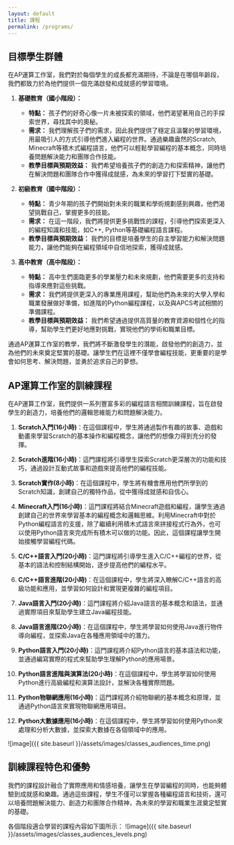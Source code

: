 ```yaml
---
layout: default
title: 課程
permalink: /programs/
---
```


## 目標學生群體

在AP運算工作室，我們對於每個學生的成長都充滿期待，不論是在哪個年齡段，我們都致力於為他們提供一個充滿啟發和成就感的學習環境。

1. **基礎教育（國小階段）：**
   - **特點：** 孩子們的好奇心像一片未被探索的領域，他們渴望著用自己的手探索世界，尋找其中的奧秘。
   - **需求：** 我們理解孩子們的需求，因此我們提供了穩定且溫馨的學習環境，用最吸引人的方式引導他們進入編程的世界。通過樂趣盎然的Scratch, Minecraft等積木式編程語言，他們可以輕鬆學習編程的基本概念，同時培養問題解決能力和團隊合作技能。
   - **教學目標與預期效益：** 我們希望培養孩子們的創造力和探索精神，讓他們在解決問題和團隊合作中獲得成就感，為未來的學習打下堅實的基礎。

2. **初級教育（國中階段）：**
   - **特點：** 青少年期的孩子們開始對未來的職業和學術規劃感到興趣，他們渴望挑戰自己，掌握更多的技能。
   - **需求：** 在這一階段，我們將提供更多挑戰性的課程，引導他們探索更深入的編程知識和技能，如C++, Python等基礎編程語言課程。
   - **教學目標與預期效益：** 我們的目標是培養學生的自主學習能力和解決問題能力，讓他們能夠在編程領域中自信地探索，獲得成就感。

3. **高中教育（高中階段）：**
   - **特點：** 高中生們面臨更多的學業壓力和未來規劃，他們需要更多的支持和指導來應對這些挑戰。
   - **需求：** 我們將提供更深入的專業應用課程，幫助他們為未來的大學入學和職業發展做好準備，如進階的Python編程課程，以及與APCS考試相關的準備課程。
   - **教學目標與預期效益：** 我們希望通過提供高質量的教育資源和個性化的指導，幫助學生們更好地應對挑戰，實現他們的學術和職業目標。

通過AP運算工作室的教學，我們將不斷激發學生的潛能，啟發他們的創造力，並為他們的未來奠定堅實的基礎。讓學生們在這裡不僅學會編程技能，更重要的是學會如何思考、解決問題，並勇於追求自己的夢想。


## AP運算工作室的訓練課程

在AP運算工作室，我們提供一系列豐富多彩的編程語言相關訓練課程，旨在啟發學生的創造力，培養他們的邏輯思維能力和問題解決能力。

1. **Scratch入門(16小時)**：在這個課程中，學生將通過製作有趣的故事、遊戲和動畫來學習Scratch的基本操作和編程概念，讓他們的想像力得到充分的發揮。

2. **Scratch進階(16小時)**：這門課程將引導學生探索Scratch更深層次的功能和技巧，通過設計互動式故事和遊戲來提高他們的編程技能。

3. **Scratch實作(8小時)**：在這個課程中，學生將有機會應用他們所學到的Scratch知識，創建自己的獨特作品，從中獲得成就感和自信心。

4. **Minecraft入門(16小時)**：這門課程將結合Minecraft遊戲和編程，讓學生通過創建自己的世界來學習基本的編程概念和邏輯思維。利用Minecraft中對於Python編程語言的支援，除了繼續利用積木式語言來拼接程式行為外，也可以使用Python語言來完成所有積木可以做的功能。因此，這個課程讓學生開始接觸學習編程代碼。

5. **C/C++語言入門(20小時)**：這門課程將引導學生進入C/C++編程的世界，從基本的語法和控制結構開始，逐步提高他們的編程水平。

6. **C/C++語言進階(20小時)**：在這個課程中，學生將深入瞭解C/C++語言的高級功能和應用，並學習如何設計和實現更複雜的編程項目。

7. **Java語言入門(20小時)**：這門課程將介紹Java語言的基本概念和語法，並通過實際項目來幫助學生建立Java編程技能。

8. **Java語言進階(20小時)**：在這個課程中，學生將學習如何使用Java進行物件導向編程，並探索Java在各種應用領域中的潛力。

9. **Python語言入門(20小時)**：這門課程將介紹Python語言的基本語法和功能，並通過編寫實際的程式來幫助學生理解Python的應用場景。

10. **Python語言進階與演算法(20小時)**：在這個課程中，學生將學習如何使用Python進行高級編程和演算法設計，並解決各種實際問題。

11. **Python物聯網應用(16小時)**：這門課程將介紹物聯網的基本概念和原理，並通過Python語言來實現物聯網應用項目。

12. **Python大數據應用(16小時)**：在這個課程中，學生將學習如何使用Python來處理和分析大數據，並探索大數據在各個領域中的應用。

![image]({{ site.baseurl }}/assets/images/classes_audiences_time.png)

## 訓練課程特色和優勢

我們的課程設計融合了實際應用和情感培養，讓學生在學習編程的同時，也能夠體驗到成就感和樂趣。通過這些課程，學生不僅可以掌握各種編程語言和技術，還可以培養問題解決能力、創造力和團隊合作精神，為未來的學習和職業生涯奠定堅實的基礎。

各個階段適合學習的課程內容如下圖所示： 
![image]({{ site.baseurl }}/assets/images/classes_audiences_levels.png)


[//]: 課程：
[//]: 詳細說明提供的各種課程。
[//]: 提供每個課程的描述，包括目標年齡組、課程概述和學習目標。
[//]: 包括有關課程安排、持續時間和費用的信息。 